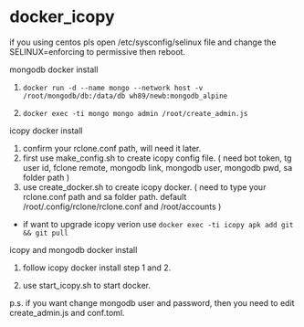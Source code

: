 # docker_icopy

if you using centos pls open /etc/sysconfig/selinux file and change the SELINUX=enforcing to permissive then reboot. 

mongodb docker install 

1. `docker run -d --name mongo --network host -v /root/mongodb/db:/data/db wh89/newb:mongodb_alpine`
  
2. `docker exec -ti mongo mongo admin /root/create_admin.js`

icopy docker install

1. confirm your rclone.conf path, will need it later.
2. first use make_config.sh to create icopy config file.
   ( need bot token, tg user id, fclone remote, mongodb link, mongodb user, mongodb pwd, sa folder path )
3. use create_docker.sh to create icopy docker. 
   ( need to type your rclone.conf path and sa folder path. default /root/.config/rclone/rclone.conf and /root/accounts )

* if want to upgrade icopy verion use `docker exec -ti icopy apk add git && git pull` 

icopy and mongodb docker install

1. follow icopy docker install step 1 and 2.

2. use start_icopy.sh to start docker.


p.s. if you want change mongodb user and password, then you need to edit create_admin.js and conf.toml.